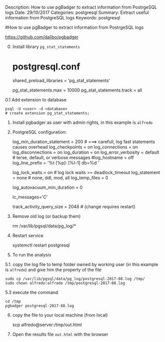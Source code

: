 Description: How to use pgBadger to extract information from PostrgeSQL logs
Date: 29/10/2017
Categories: postgresql
Summary: Extract useful information from PostgreSQL logs
Keywords: postgresql

#How to use pgBadger to extract information from PostrgeSQL logs

<https://github.com/dalibo/pgbadger>

0. Install library `pg_stat_statements`

    # postgresql.conf
    shared_preload_libraries = 'pg_stat_statements'

    pg_stat_statements.max = 10000
    pg_stat_statements.track = all


0.1 Add extension to database

    psql -U <user> -d <database>
    # create extension pg_stat_statements;

1. Install pgbadger as user with admin rights, in this example is `alfredo`

2. PostgreSQL configuration:

    log_min_duration_statement = 200   # ===> carefull, log fast statements causes overhead
    log_checkpoints = on
    log_connections = on
    log_disconnections = on
    log_duration = on
    log_error_verbosity = default           # terse, default, or verbose messages
    #log_hostname = off
    log_line_prefix = '%t [%p]: [%l-1] db=%d '

    log_lock_waits = on                     # log lock waits >= deadlock_timeout
    log_statement = none                    # none, ddl, mod, all
    log_temp_files = 0
         
    log_autovacuum_min_duration = 0

    lc_messages='C'

    track_activity_query_size = 2048        # (change requires restart)


3. Remove old log (or backup them)

     rm /var/lib/pgsql/data/pg_log/*

4. Restart service

    systemctl restart postgresql

5. To run  the analysis

5.1. copy the log file to temp folder owned by working user (in this example is `alfredo`) and give him the property of the file

    sudo cp /var/lib/pgsql/data/pg_log/postgresql-2017-08.log /tmp/
    sudo chown alfredo:alfredo /tmp/postgresql-2017-08.log

5.3 execute the command

    cd /tmp
    pgbadger postgresql-2017-08.log

6. copy the file to your local machine (from local)

    scp alfredo@server:/tmp/out.html <destination-folder>

7. Open the results file `out.html` with the browser

